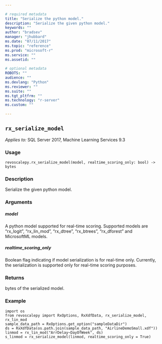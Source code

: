 ```yaml
--- 
 
# required metadata 
title: "Serialize the python model." 
description: "Serialize the given python model." 
keywords: "" 
author: "bradsev" 
manager: "jhubbard" 
ms.date: "07/11/2017" 
ms.topic: "reference" 
ms.prod: "microsoft-r" 
ms.service: "" 
ms.assetid: "" 
 
# optional metadata 
ROBOTS: "" 
audience: "" 
ms.devlang: "Python" 
ms.reviewer: "" 
ms.suite: "" 
ms.tgt_pltfrm: "" 
ms.technology: "r-server" 
ms.custom: "" 
 
---
```


## `rx_serialize_model`


*Applies to:* SQL Server 2017, Machine Learning Services 9.3


### Usage



```
revoscalepy.rx_serialize_model(model, realtime_scoring_only: bool) -> bytes
```




### Description

Serialize the given python model.


### Arguments


##### model

A python model supported for real-time scoring. Supported models
are “rx_logit”, “rx_lin_mod”, “rx_dtree”, “rx_btrees”, “rx_dforest” and MicrosoftML models.


##### realtime_scoring_only

Boolean flag indicating if model serialization is for real-time only. Currently, the
serialization is supported only for real-time scoring purposes.


### Returns

bytes of the serialized model.


### Example



```
import os
from revoscalepy import RxOptions, RxXdfData, rx_serialize_model, rx_lin_mod
sample_data_path = RxOptions.get_option("sampleDataDir")
ds = RxXdfData(os.path.join(sample_data_path, "AirlineDemoSmall.xdf"))
linmod = rx_lin_mod("ArrDelay~DayOfWeek", ds)
s_linmod = rx_serialize_model(linmod, realtime_scoring_only = True)
```

